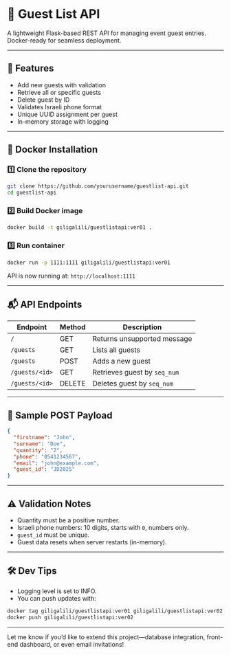 # 🎉 Guest List API

A lightweight Flask-based REST API for managing event guest entries. Docker-ready for seamless deployment.

---

## 🚀 Features

- Add new guests with validation
- Retrieve all or specific guests
- Delete guest by ID
- Validates Israeli phone format
- Unique UUID assignment per guest
- In-memory storage with logging

---

## 🐳 Docker Installation

### 1️⃣ Clone the repository
```bash
git clone https://github.com/yourusername/guestlist-api.git
cd guestlist-api
```

### 2️⃣ Build Docker image
```bash
docker build -t giligalili/guestlistapi:ver01 .
```

### 3️⃣ Run container
```bash
docker run -p 1111:1111 giligalili/guestlistapi:ver01
```

API is now running at: `http://localhost:1111`

---

## 📬 API Endpoints

| Endpoint             | Method | Description                             |
|----------------------|--------|-----------------------------------------|
| `/`                  | GET    | Returns unsupported message             |
| `/guests`            | GET    | Lists all guests                        |
| `/guests`            | POST   | Adds a new guest                        |
| `/guests/<id>`       | GET    | Retrieves guest by `seq_num`            |
| `/guests/<id>`       | DELETE | Deletes guest by `seq_num`              |

---

## 📝 Sample POST Payload

```json
{
  "firstname": "John",
  "surname": "Doe",
  "quantity": "2",
  "phone": "0541234567",
  "email": "john@example.com",
  "guest_id": "JD2025"
}
```

---

## ⚠️ Validation Notes

- Quantity must be a positive number.
- Israeli phone numbers: 10 digits, starts with `0`, numbers only.
- `guest_id` must be unique.
- Guest data resets when server restarts (in-memory).

---

## 🛠 Dev Tips

- Logging level is set to INFO.
- You can push updates with:
```bash
docker tag giligalili/guestlistapi:ver01 giligalili/guestlistapi:ver02
docker push giligalili/guestlistapi:ver02
```

---

Let me know if you’d like to extend this project—database integration, front-end dashboard, or even email invitations!
